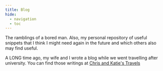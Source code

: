 ```yaml
---
title: Blog
hide:
  - navigation
  - toc
---
```


The ramblings of a bored man. Also, my personal repository of useful snippets that I think I might need again in the future and which others also may find useful.

A LONG time ago, my wife and I wrote a blog while we went travelling after university. You can find those writings at [Chris and Katie's Travels](https://travels.cjblake.net/)